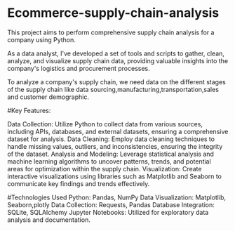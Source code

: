 # Ecommerce-supply-chain-analysis
This project aims to perform comprehensive supply chain analysis for a company using Python.

As a data analyst, I've developed a set of tools and scripts to gather, clean, analyze, and visualize supply chain data, providing valuable insights into the company's logistics and procurement processes.

To analyze a company's supply chain, we need data on the different stages of the supply chain like data sourcing,manufacturing,transportation,sales and customer demographic.


#Key Features:

Data Collection: Utilize Python to collect data from various sources, including APIs, databases, and external datasets, ensuring a comprehensive dataset for analysis.
Data Cleaning: Employ data cleaning techniques to handle missing values, outliers, and inconsistencies, ensuring the integrity of the dataset.
Analysis and Modeling: Leverage statistical analysis and machine learning algorithms to uncover patterns, trends, and potential areas for optimization within the supply chain.
Visualization: Create interactive visualizations using libraries such as Matplotlib and Seaborn to communicate key findings and trends effectively.


#Technologies Used
Python: Pandas, NumPy
Data Visualization: Matplotlib, Seaborn,plotly
Data Collection: Requests, Pandas
Database Integration: SQLite, SQLAlchemy
Jupyter Notebooks: Utilized for exploratory data analysis and documentation.
